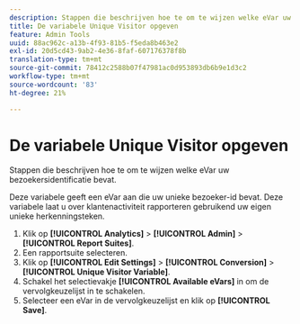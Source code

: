 ```yaml
---
description: Stappen die beschrijven hoe te om te wijzen welke eVar uw bezoekersidentificatie bevat.
title: De variabele Unique Visitor opgeven
feature: Admin Tools
uuid: 88ac962c-a13b-4f93-81b5-f5eda8b463e2
exl-id: 20d5cd43-9ab2-4e36-8faf-607176378f8b
translation-type: tm+mt
source-git-commit: 78412c2588b07f47981ac0d953893db6b9e1d3c2
workflow-type: tm+mt
source-wordcount: '83'
ht-degree: 21%

---
```


# De variabele Unique Visitor opgeven

Stappen die beschrijven hoe te om te wijzen welke eVar uw bezoekersidentificatie bevat.

Deze variabele geeft een eVar aan die uw unieke bezoeker-id bevat. Deze variabele laat u over klantenactiviteit rapporteren gebruikend uw eigen unieke herkenningsteken.

1. Klik op **[!UICONTROL Analytics]** > **[!UICONTROL Admin]** > **[!UICONTROL Report Suites]**.
1. Een rapportsuite selecteren.
1. Klik op **[!UICONTROL Edit Settings]** > **[!UICONTROL Conversion]** > **[!UICONTROL Unique Visitor Variable]**.
1. Schakel het selectievakje **[!UICONTROL Available eVars]** in om de vervolgkeuzelijst in te schakelen.
1. Selecteer een eVar in de vervolgkeuzelijst en klik op **[!UICONTROL Save]**.
